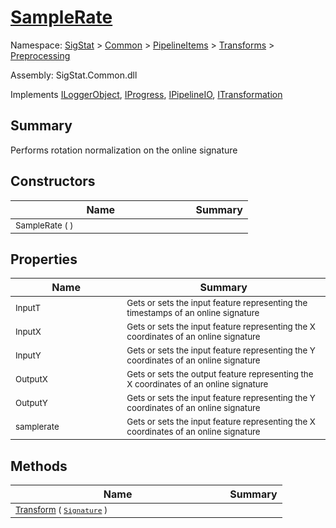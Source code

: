 # [SampleRate](./SampleRate.md)

Namespace: [SigStat]() > [Common](./../../../README.md) > [PipelineItems]() > [Transforms]() > [Preprocessing](./README.md)

Assembly: SigStat.Common.dll

Implements [ILoggerObject](./../../../ILoggerObject.md), [IProgress](./../../../Helpers/IProgress.md), [IPipelineIO](./../../../Pipeline/IPipelineIO.md), [ITransformation](./../../../ITransformation.md)

## Summary
Performs rotation normalization on the online signature

## Constructors

| Name | Summary | 
| --- | --- | 
| <sub>SampleRate (  )</sub><img width=180>| <sub></sub>| <br>


## Properties

| Name | Summary | 
| --- | --- | 
| <sub>InputT</sub><img width=180>| <sub>Gets or sets the input feature representing the timestamps of an online signature</sub>| <br>
| <sub>InputX</sub><img width=180>| <sub>Gets or sets the input feature representing the X coordinates of an online signature</sub>| <br>
| <sub>InputY</sub><img width=180>| <sub>Gets or sets the input feature representing the Y coordinates of an online signature</sub>| <br>
| <sub>OutputX</sub><img width=180>| <sub>Gets or sets the output feature representing the X coordinates of an online signature</sub>| <br>
| <sub>OutputY</sub><img width=180>| <sub>Gets or sets the input feature representing the Y coordinates of an online signature</sub>| <br>
| <sub>samplerate</sub><img width=180>| <sub>Gets or sets the input feature representing the X coordinates of an online signature</sub>| <br>


## Methods

| Name | Summary | 
| --- | --- | 
| <sub>[Transform](./Methods/SampleRate-100663845.md) ( [`Signature`](./../../../Signature.md) )</sub><img width=180>| <sub></sub>| <br>


